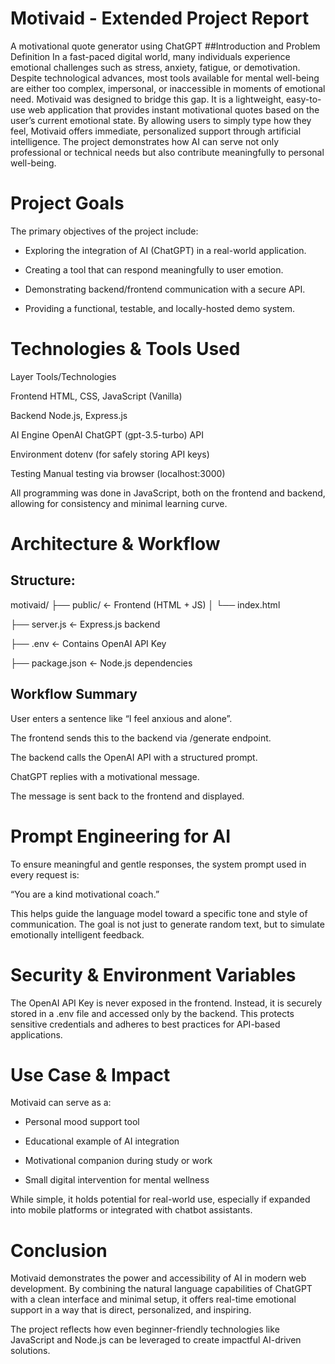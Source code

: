 # Motivaid - Extended Project Report
A motivational quote generator using ChatGPT
##Introduction and Problem Definition
In a fast-paced digital world, many individuals experience emotional challenges such as stress, anxiety, fatigue, or demotivation. Despite technological advances, most tools available for mental well-being are either too complex, impersonal, or inaccessible in moments of emotional need. Motivaid was designed to bridge this gap. It is a lightweight, easy-to-use web application that provides instant motivational quotes based on the user’s current emotional state. By allowing users to simply type how they feel, Motivaid offers immediate, personalized support through artificial intelligence. The project demonstrates how AI can serve not only professional or technical needs but also contribute meaningfully to personal well-being.

# Project Goals
The primary objectives of the project include: 
- Exploring the integration of AI (ChatGPT) in a real-world application.
  
- Creating a tool that can respond meaningfully to user emotion.
  
- Demonstrating backend/frontend communication with a secure API.

- Providing a functional, testable, and locally-hosted demo system.
  
# Technologies & Tools Used
Layer                      Tools/Technologies

Frontend                   HTML, CSS, JavaScript (Vanilla)

Backend                    Node.js, Express.js

AI Engine                  OpenAI ChatGPT (gpt-3.5-turbo) API

Environment                dotenv (for safely storing API keys)

Testing                    Manual testing via browser (localhost:3000)

All programming was done in JavaScript, both on the frontend and backend, allowing for consistency and minimal learning curve.

# Architecture & Workflow
## Structure:
motivaid/
├── public/              ← Frontend (HTML + JS)
│   └── index.html

├── server.js            ← Express.js backend

├── .env                 ← Contains OpenAI API Key

├── package.json         ← Node.js dependencies
## Workflow Summary
User enters a sentence like “I feel anxious and alone”.

The frontend sends this to the backend via /generate endpoint.

The backend calls the OpenAI API with a structured prompt.

ChatGPT replies with a motivational message.

The message is sent back to the frontend and displayed.

# Prompt Engineering for AI
To ensure meaningful and gentle responses, the system prompt used in every request is:

“You are a kind motivational coach.”

This helps guide the language model toward a specific tone and style of communication. The goal is not just to generate random text, but to simulate emotionally intelligent feedback.

# Security & Environment Variables
The OpenAI API Key is never exposed in the frontend.
Instead, it is securely stored in a .env file and accessed only by the backend. This protects sensitive credentials and adheres to best practices for API-based applications.

# Use Case & Impact
Motivaid can serve as a:

- Personal mood support tool

- Educational example of AI integration

- Motivational companion during study or work

- Small digital intervention for mental wellness

While simple, it holds potential for real-world use, especially if expanded into mobile platforms or integrated with chatbot assistants.

# Conclusion
Motivaid demonstrates the power and accessibility of AI in modern web development.
By combining the natural language capabilities of ChatGPT with a clean interface and minimal setup, it offers real-time emotional support in a way that is direct, personalized, and inspiring.

The project reflects how even beginner-friendly technologies like JavaScript and Node.js can be leveraged to create impactful AI-driven solutions.
